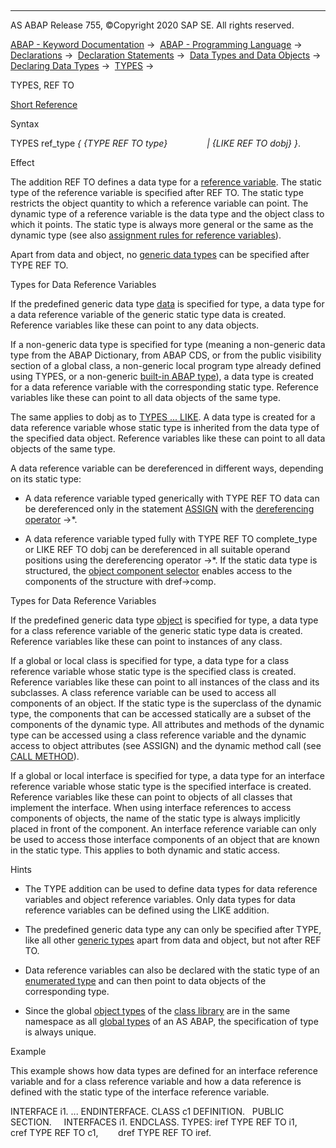   

* * *

AS ABAP Release 755, ©Copyright 2020 SAP SE. All rights reserved.

[ABAP - Keyword Documentation](https://help.sap.com/doc/abapdocu_755_index_htm/7.55/en-US/abenabap.htm) →  [ABAP - Programming Language](https://help.sap.com/doc/abapdocu_755_index_htm/7.55/en-US/abenabap_reference.htm) →  [Declarations](https://help.sap.com/doc/abapdocu_755_index_htm/7.55/en-US/abendeclarations.htm) →  [Declaration Statements](https://help.sap.com/doc/abapdocu_755_index_htm/7.55/en-US/abenabap_declarations.htm) →  [Data Types and Data Objects](https://help.sap.com/doc/abapdocu_755_index_htm/7.55/en-US/abentypes_and_objects.htm) →  [Declaring Data Types](https://help.sap.com/doc/abapdocu_755_index_htm/7.55/en-US/abentypes_statements.htm) →  [TYPES](https://help.sap.com/doc/abapdocu_755_index_htm/7.55/en-US/abaptypes.htm) → 

TYPES, REF TO

[Short Reference](https://help.sap.com/doc/abapdocu_755_index_htm/7.55/en-US/abaptypes_shortref.htm)

Syntax

TYPES ref\_type *{* *{*TYPE REF TO type*}*
               *|* *{*LIKE REF TO dobj*}* *}*.

Effect

The addition REF TO defines a data type for a [reference variable](https://help.sap.com/doc/abapdocu_755_index_htm/7.55/en-US/abenreference_variable_glosry.htm "Glossary Entry"). The static type of the reference variable is specified after REF TO. The static type restricts the object quantity to which a reference variable can point. The dynamic type of a reference variable is the data type and the object class to which it points. The static type is always more general or the same as the dynamic type (see also [assignment rules for reference variables](https://help.sap.com/doc/abapdocu_755_index_htm/7.55/en-US/abenconversion_references.htm)).

Apart from data and object, no [generic data types](https://help.sap.com/doc/abapdocu_755_index_htm/7.55/en-US/abenbuilt_in_types_generic.htm) can be specified after TYPE REF TO.

Types for Data Reference Variables

If the predefined generic data type [data](https://help.sap.com/doc/abapdocu_755_index_htm/7.55/en-US/abenbuilt_in_types_generic.htm) is specified for type, a data type for a data reference variable of the generic static type data is created. Reference variables like these can point to any data objects.

If a non-generic data type is specified for type (meaning a non-generic data type from the ABAP Dictionary, from ABAP CDS, or from the public visibility section of a global class, a non-generic local program type already defined using TYPES, or a non-generic [built-in ABAP type](https://help.sap.com/doc/abapdocu_755_index_htm/7.55/en-US/abenbuilt_in_types_complete.htm)), a data type is created for a data reference variable with the corresponding static type. Reference variables like these can point to all data objects of the same type.

The same applies to dobj as to [TYPES ... LIKE](https://help.sap.com/doc/abapdocu_755_index_htm/7.55/en-US/abaptypes_referring.htm). A data type is created for a data reference variable whose static type is inherited from the data type of the specified data object. Reference variables like these can point to all data objects of the same type.

A data reference variable can be dereferenced in different ways, depending on its static type:

-   A data reference variable typed generically with TYPE REF TO data can be dereferenced only in the statement [ASSIGN](https://help.sap.com/doc/abapdocu_755_index_htm/7.55/en-US/abapassign_mem_area_dynamic_dobj.htm) with the [dereferencing operator](https://help.sap.com/doc/abapdocu_755_index_htm/7.55/en-US/abendereferencing_operat_glosry.htm "Glossary Entry") \->\*.
    

-   A data reference variable typed fully with TYPE REF TO complete\_type or LIKE REF TO dobj can be dereferenced in all suitable operand positions using the dereferencing operator \->\*. If the static data type is structured, the [object component selector](https://help.sap.com/doc/abapdocu_755_index_htm/7.55/en-US/abenobject_component_select_glosry.htm "Glossary Entry") enables access to the components of the structure with dref->comp.
    

Types for Data Reference Variables

If the predefined generic data type [object](https://help.sap.com/doc/abapdocu_755_index_htm/7.55/en-US/abenbuilt_in_types_generic.htm) is specified for type, a data type for a class reference variable of the generic static type data is created. Reference variables like these can point to instances of any class.

If a global or local class is specified for type, a data type for a class reference variable whose static type is the specified class is created. Reference variables like these can point to all instances of the class and its subclasses. A class reference variable can be used to access all components of an object. If the static type is the superclass of the dynamic type, the components that can be accessed statically are a subset of the components of the dynamic type. All attributes and methods of the dynamic type can be accessed using a class reference variable and the dynamic access to object attributes (see ASSIGN) and the dynamic method call (see [CALL METHOD](https://help.sap.com/doc/abapdocu_755_index_htm/7.55/en-US/abapcall_method_dynamic.htm)).

If a global or local interface is specified for type, a data type for an interface reference variable whose static type is the specified interface is created. Reference variables like these can point to objects of all classes that implement the interface. When using interface references to access components of objects, the name of the static type is always implicitly placed in front of the component. An interface reference variable can only be used to access those interface components of an object that are known in the static type. This applies to both dynamic and static access.

Hints

-   The TYPE addition can be used to define data types for data reference variables and object reference variables. Only data types for data reference variables can be defined using the LIKE addition.

-   The predefined generic data type any can only be specified after TYPE, like all other [generic types](https://help.sap.com/doc/abapdocu_755_index_htm/7.55/en-US/abenbuilt_in_types_generic.htm) apart from data and object, but not after REF TO.

-   Data reference variables can also be declared with the static type of an [enumerated type](https://help.sap.com/doc/abapdocu_755_index_htm/7.55/en-US/abaptypes_enum.htm) and can then point to data objects of the corresponding type.

-   Since the global [object types](https://help.sap.com/doc/abapdocu_755_index_htm/7.55/en-US/abenobject_type_glosry.htm "Glossary Entry") of the [class library](https://help.sap.com/doc/abapdocu_755_index_htm/7.55/en-US/abenclass_library_glosry.htm "Glossary Entry") are in the same namespace as all [global types](https://help.sap.com/doc/abapdocu_755_index_htm/7.55/en-US/abenglobal_type_glosry.htm "Glossary Entry") of an AS ABAP, the specification of type is always unique.
    

Example

This example shows how data types are defined for an interface reference variable and for a class reference variable and how a data reference is defined with the static type of the interface reference variable.

INTERFACE i1.
...
ENDINTERFACE.
CLASS c1 DEFINITION.
  PUBLIC SECTION.
    INTERFACES i1.
ENDCLASS.
TYPES: iref TYPE REF TO i1,
       cref TYPE REF TO c1,
       dref TYPE REF TO iref.